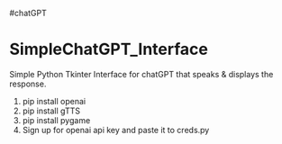 #chatGPT

# SimpleChatGPT_Interface

Simple Python Tkinter Interface for chatGPT that speaks & displays the response.

1) pip install openai
2) pip install gTTS
3) pip install pygame
4) Sign up for openai api key and paste it to creds.py 

